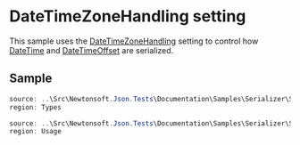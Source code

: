 ﻿# DateTimeZoneHandling setting

This sample uses the [DateTimeZoneHandling](/api/newtonsoft/json/datetimezonehandling/) setting to control how [DateTime](T:System.DateTime) and [DateTimeOffset](T:System.DateTimeOffset) are serialized.

## Sample

```csharp Types
source: ..\Src\Newtonsoft.Json.Tests\Documentation\Samples\Serializer\SerializeDateTimeZoneHandling.cs
region: Types
```

```csharp Usage
source: ..\Src\Newtonsoft.Json.Tests\Documentation\Samples\Serializer\SerializeDateTimeZoneHandling.cs
region: Usage
```
